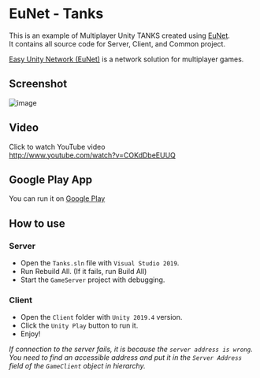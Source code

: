 # EuNet - Tanks
This is an example of Multiplayer Unity TANKS created using [EuNet](https://github.com/zestylife/EuNet).  
It contains all source code for Server, Client, and Common project.  

[Easy Unity Network (EuNet)](https://github.com/zestylife/EuNet) is a network solution for multiplayer games.

## Screenshot
![image](https://github.com/zestylife/EuNet-Tanks/blob/main/docs/images/screenshot.gif?raw=true)

## Video
Click to watch YouTube video  
http://www.youtube.com/watch?v=COKdDbeEUUQ  

## Google Play App
You can run it on [Google Play](https://play.google.com/store/apps/details?id=com.zestylife.EuNetTanks)

## How to use

### Server
* Open the `Tanks.sln` file with `Visual Studio 2019`.
* Run Rebuild All. (If it fails, run Build All)
* Start the `GameServer` project with debugging.

### Client
* Open the `Client` folder with `Unity 2019.4` version.
* Click the `Unity Play` button to run it.
* Enjoy!

*If connection to the server fails, it is because the `server address is wrong`.*  
*You need to find an accessible address and put it in the `Server Address` field of the `GameClient` object in hierarchy.*